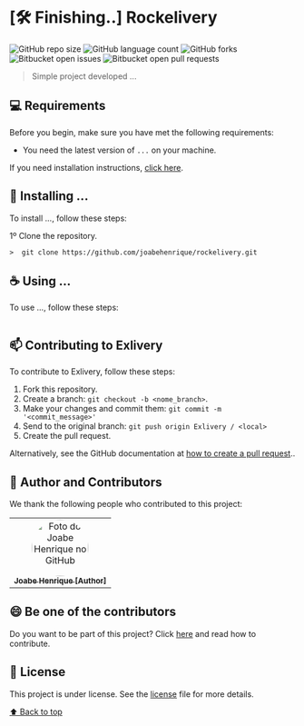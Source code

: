 # [:hammer_and_wrench: Finishing..] Rockelivery

![GitHub repo size](https://img.shields.io/github/repo-size/joabehenrique/rockelivery?style=flat)
![GitHub language count](https://img.shields.io/github/languages/count/joabehenrique/rockelivery?style=flat)
![GitHub forks](https://img.shields.io/github/forks/joabehenrique/rockelivery?style=flat)
![Bitbucket open issues](https://img.shields.io/bitbucket/issues/joabehenrique/rockelivery?style=flat)
![Bitbucket open pull requests](https://img.shields.io/bitbucket/pr-raw/joabehenrique/rockelivery?style=flat)

> Simple project developed ...

## 💻 Requirements

Before you begin, make sure you have met the following requirements:

- You need the latest version of `...` on your machine.

If you need installation instructions, [click here]("...").

## 🚀 Installing ...

To install ..., follow these steps:

1º Clone the repository.

```
>  git clone https://github.com/joabehenrique/rockelivery.git
```

## ☕ Using ...

To use ..., follow these steps:

```

```

## 📫 Contributing to Exlivery

To contribute to Exlivery, follow these steps:

1. Fork this repository.
2. Create a branch: `git checkout -b <nome_branch>`.
3. Make your changes and commit them: `git commit -m '<commit_message>'`
4. Send to the original branch: `git push origin Exlivery / <local>`
5. Create the pull request.

Alternatively, see the GitHub documentation at [how to create a pull request](https://help.github.com/en/github/collaborating-with-issues-and-pull-requests/creating-a-pull-request)..

## 🤝 Author and Contributors

We thank the following people who contributed to this project:

<table>
  <tr>
    <td align="center">
      <a href="https://github.com/joabehenrique">
        <img src="https://avatars3.githubusercontent.com/u/64988299" width="100px" style="border-radius: 90px" alt="Foto do Joabe Henrique no GitHub"/><br>
        <sub>
          <b>Joabe Henrique [Author]</b>
        </sub>
      </a>
    </td>
  </tr>
</table>

## 😄 Be one of the contributors<br>

Do you want to be part of this project? Click [here](https://github.com/joabehenrique/rockelivery/blob/master/CONTRIBUTING.md) and read how to contribute.

## 📝 License

This project is under license. See the [license](https://github.com/joabehenrique/rockelivery/blob/master/LICENSE.md) file for more details.

[⬆ Back to top](#Rockelivery)<br>
